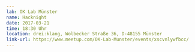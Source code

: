 ```yaml
---
lab: OK Lab Münster
name: Hacknight
date: 2017-03-21
time: 18:30 Uhr
location: drei:klang, Wolbecker Straße 36, D-48155 Münster
link-url: https://www.meetup.com/OK-Lab-Munster/events/xscvnlywfbcc/
---
```

